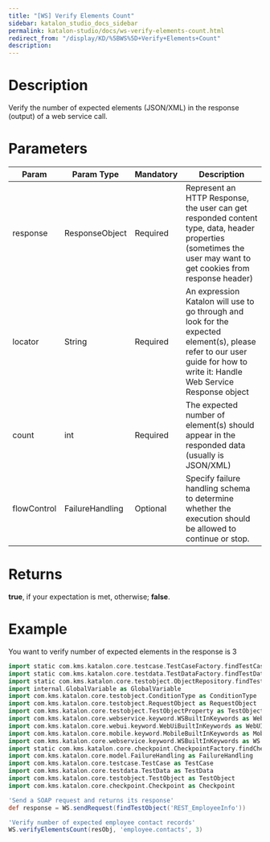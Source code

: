 ```yaml
---
title: "[WS] Verify Elements Count" 
sidebar: katalon_studio_docs_sidebar
permalink: katalon-studio/docs/ws-verify-elements-count.html 
redirect_from: "/display/KD/%5BWS%5D+Verify+Elements+Count" 
description: 
---
```

Description
===========

Verify the number of expected elements (JSON/XML) in the response (output) of a web service call.

Parameters
==========

<table><thead><tr><th><div>Param</div></th><th><div>Param Type</div></th><th><div>Mandatory</div></th><th><div>Description</div></th></tr></thead><tbody><tr><td><span>response</span></td><td><span>ResponseObject</span></td><td>Required</td><td><span>Represent an HTTP Response, the user can get responded content type, data, header properties (sometimes the user may want to get cookies from response header)</span></td></tr><tr><td><span>locator</span></td><td><span>String</span></td><td>Required</td><td><span>An expression Katalon will use to go through and look for the expected element(s), please refer to our user guide for how to write it:&nbsp;</span><a>Handle Web Service Response object</a></td></tr><tr><td><span>count&nbsp;</span></td><td><span>int&nbsp;</span></td><td>Required</td><td><span><span>T</span><span>he expected number of element(s) should appear in the responded data (usually is JSON/XML)</span></span></td></tr><tr><td><span>flowControl</span></td><td><span>FailureHandling</span></td><td>Optional</td><td><span>Spec</span><span>ify </span><a>failure handling</a><span> schema to determine whether the execution should be allowed to continue or stop.</span></td></tr></tbody></table>

Returns
=======

**true**, if your expectation is met, otherwise; **false**.

Example
=======

You want to verify number of expected elements in the response is 3

```groovy
import static com.kms.katalon.core.testcase.TestCaseFactory.findTestCase
import static com.kms.katalon.core.testdata.TestDataFactory.findTestData
import static com.kms.katalon.core.testobject.ObjectRepository.findTestObject
import internal.GlobalVariable as GlobalVariable
import com.kms.katalon.core.testobject.ConditionType as ConditionType
import com.kms.katalon.core.testobject.RequestObject as RequestObject
import com.kms.katalon.core.testobject.TestObjectProperty as TestObjectProperty
import com.kms.katalon.core.webservice.keyword.WSBuiltInKeywords as WebAPI
import com.kms.katalon.core.webui.keyword.WebUiBuiltInKeywords as WebUI
import com.kms.katalon.core.mobile.keyword.MobileBuiltInKeywords as Mobile
import com.kms.katalon.core.webservice.keyword.WSBuiltInKeywords as WS
import static com.kms.katalon.core.checkpoint.CheckpointFactory.findCheckpoint
import com.kms.katalon.core.model.FailureHandling as FailureHandling
import com.kms.katalon.core.testcase.TestCase as TestCase
import com.kms.katalon.core.testdata.TestData as TestData
import com.kms.katalon.core.testobject.TestObject as TestObject
import com.kms.katalon.core.checkpoint.Checkpoint as Checkpoint

'Send a SOAP request and returns its response'
def response = WS.sendRequest(findTestObject('REST_EmployeeInfo'))

'Verify number of expected employee contact records'
WS.verifyElementsCount(resObj, 'employee.contacts', 3)
```
